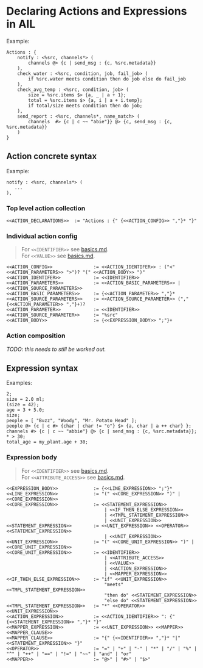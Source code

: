 # Declaring Actions and Expressions in AIL

Example:

```plaintext
Actions : {
    notify : <%src, channels*> (
        channels @> {c | send_msg : {c, %src.metadata}}
    ),
    check_water : <%src, condition, job, fail_job> (
        if %src.water meets condition then do job else do fail_job
    ),
    check_avg_temp : <%src, condition, job> (
        size = %src.items $> {a, _ | a + 1};
        total = %src.items $> {a, i | a + i.temp};
        if total/size meets condition then do job;
    ),
    send_report : <%src, channels*, name_match> (
        channels  #> {c | c ~~ "abie"}} @> {c, send_msg : {c, %src.metadata}}
    )
}
```

## Action concrete syntax

Example:

```plaintext
notify : <%src, channels*> (
   ...
),
```

### Top level action collection

```f#
<<ACTION_DECLARATIONS>>  := "Actions : {" {<<ACTION_CONFIG>> ","}* "}"
```

### Individual action config

> For `<<IDENTIFIER>>` see [basics.md](./basics.md).  
> For `<<VALUE>>` see [basics.md](./basics.md).  

```f#
<<ACTION_CONFIG>>               := <<ACTION_IDENTIFER>> : ("<" <<ACTION_PARAMETERS>> ">")? "(" <<ACTION_BODY>> ")"
<<ACTION_IDENTIFER>>            := <<IDENTIFIER>>
<<ACTION_PARAMETERS>>           := <<ACTION_BASIC_PARAMETERS>> | <<ACTION_SOURCE_PARAMETERS>>
<<ACTION_BASIC_PARAMETERS>>     := {<<ACTION_PARAMETER>> ","}*
<<ACTION_SOURCE_PARAMETERS>>    := <<ACTION_SOURCE_PARAMETER>> ("," {<<ACTION_PARAMETER>> ","}+)?
<<ACTION_PARAMETER>>            := <<IDENTIFIER>>
<<ACTION_SOURCE_PARAMETER>>     := "%src"
<<ACTION_BODY>>                 := {<<EXPRESSION_BODY>> ";"}+
```

### Action composition

_TODO: this needs to still be worked out._

## Expression syntax

Examples:

```plaintext
2;
size = 2.0 ml;
(size = 42);
age = 3 + 5.0;
size;
people = [ "Buzz", "Woody", "Mr. Potato Head" ];
people @> {c | c #> {char | char != "o"} $> {a, char | a ++ char} };
channels #> {c | c ~~ "abbie"} @> {c | send_msg : {c, %src.metadata}};
* > 30;
total_age = my_plant.age + 30;
```

### Expression body

> For `<<IDENTIFIER>>` see [basics.md](./basics.md).  
> For `<<ATTRIBUTE_ACCESS>>` see [basics.md](./basics.md).  

```f#
<<EXPRESSION_BODY>>             := {<<LINE_EXPRESSION>> ";"}*
<<LINE_EXPRESSION>>             := "(" <<CORE_EXPRESSION>> ")" | <<CORE_EXPRESSION>>
<<CORE_EXPRESSION>>             := <<STATEMENT_EXPRESSION>>
                                    | <<IF_THEN_ELSE_EXPRESSION>>
                                    | <<TMPL_STATEMENT_EXPRESSION>>
                                    | <<UNIT_EXPRESSION>>
<<STATEMENT_EXPRESSION>>        := <<UNIT_EXPRESSION>> <<OPERATOR>> <<STATEMENT_EXPRESSION>>
                                    | <<UNIT_EXPRESSION>>
<<UNIT_EXPRESSION>>             := "(" <<CORE_UNIT_EXPRESSION>> ")" | <<CORE_UNIT_EXPRESSION>>
<<CORE_UNIT_EXPRESSION>>        := <<IDENTIFIER>>
                                    | <<ATTRIBUTE_ACCESS>>
                                    | <<VALUE>>
                                    | <<ACTION_EXPRESSION>>
                                    | <<MAPPER_EXPRESSION>>
<<IF_THEN_ELSE_EXPRESSION>>     := "if" <<UNIT_EXPRESSION>>
                                    "meets" <<TMPL_STATEMENT_EXPRESSION>>
                                    "then do" <<STATEMENT_EXPRESSION>>
                                    "else do" <<STATEMENT_EXPRESSION>>
<<TMPL_STATEMENT_EXPRESSION>>   := "*" <<OPERATOR>> <<UNIT_EXPRESSION>>
<<ACTION_EXPRESSION>>           := <<ACTION_IDENTIFIER>> ": {" {<<STATEMENT_EXPRESSION>> ","}* "}"
<<MAPPER_EXPRESSION>>           := <<UNIT_EXPRESSION>> <<MAPPER>> <<MAPPER_CLAUSE>>
<<MAPPER_CLAUSE>>               := "{" {<<IDENTIFIER>> ","}* "|" <<STATEMENT_EXPRESSION>> "}"
<<OPERATOR>>                    := "=" | "+" | "-" | "*" | "/" | "%" | "^" | "++" | "==" | "!=" | "~~" | "and" | "or"
<<MAPPER>>                      := "@>" | "#>" | "$>"
```
